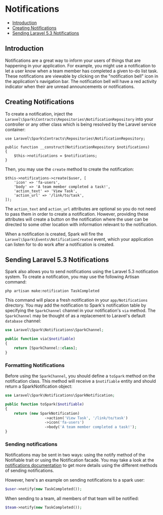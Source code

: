 # Notifications

- [Introduction](#introduction)
- [Creating Notifications](#creating-notifications)
- [Sending Laravel 5.3 Notifications](#sending-laravel-53-notifications)

<a name="introduction"></a>
## Introduction

Notifications are a great way to inform your users of things that are happening in your application. For example, you might use a notification to let a user know when a team member has completed a given to-do list task. These notifications are viewable by clicking on the "notification bell" icon in the application's navigation bar. The notification bell will have a red activity indicator when their are unread announcements or notifications.

<a name="creating-notifications"></a>
## Creating Notifications

To create a notification, inject the `Laravel\Spark\Contracts\Repositories\NotificationRepository` into your controller or any other class which is being resolved by the Laravel service container:

    use Laravel\Spark\Contracts\Repositories\NotificationRepository;

    public function __construct(NotificationRepository $notifications)
    {
        $this->notifications = $notifications;
    }

Then, you may use the `create` method to create the notification:

    $this->notifications->create($user, [
        'icon' => 'fa-users',
        'body' => 'A team member completed a task!',
        'action_text' => 'View Task',
        'action_url' => '/link/to/task',
    ]);

The `action_text` and `action_url` attributes are optional so you do not need to pass them in order to create a notification. However, providing these attributes will create a button on the notification where the user can be directed to some other location with information relevant to the notification.

When a notification is created, Spark will fire the `Laravel\Spark\Events\NotificationCreated` event, which your application can listen for to do work after a notification is created.

<a name="sending-laravel-53-notifications"></a>
## Sending Laravel 5.3 Notifications

Spark also allows you to send notifications using the Laravel 5.3 notification system. To create a notification, you may use the following Artisan command:

```
php artisan make:notification TaskCompleted
```

This command will place a fresh notification in your `app/Notifications` directory. You may add the notification to Spark's notification table by specifying the `SparkChannel` channel in your notification's `via` method. The `SparkChannel` may be thought of as a replacement to Laravel's default `database` channel:

```php
use Laravel\Spark\Notifications\SparkChannel;

public function via($notifiable)
{
    return [SparkChannel::class];
}
```

### Formatting Notifications

Before using the `SparkChannel`, you should define a `toSpark` method on the notification class. This method will receive a `$notifiable` entity and should return a SparkNotification object:

```php
use Laravel\Spark\Notifications\SparkNotification;

public function toSpark($notifiable)
{
    return (new SparkNotification)
                  ->action('View Task', '/link/to/task')
                  ->icon('fa-users')
                  ->body('A team member completed a task!');
}
```

### Sending notifications

Notifications may be sent in two ways: using the notify method of the Notifiable trait or using the Notification facade. You may take a look at the [notifications documentation](https://laravel.com/docs/5.3/notifications#sending-notifications) to get more details using the different methods of sending notifications.

However, here's an example on sending notifications to a spark user:

```php
$user->notify(new TaskCompleted());
```

When sending to a team, all members of that team will be notified:

```php
$team->notify(new TaskCompleted());
```